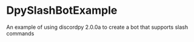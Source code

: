 # DpySlashBotExample
An example of using discordpy 2.0.0a to create a bot that supports slash commands
